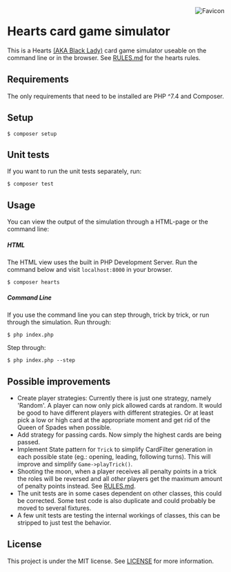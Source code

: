 <img src="/resources/favicon.ico" alt="Favicon" align="right">

# Hearts card game simulator

This is a Hearts [(AKA Black Lady)](https://en.wikipedia.org/wiki/Black_Lady)
card game simulator useable on the command line or in the browser. See
[RULES.md](RULES.md) for the hearts rules.  

## Requirements

The only requirements that need to be installed are PHP ^7.4 and Composer.

## Setup

    $ composer setup

## Unit tests

If you want to run the unit tests separately, run:

    $ composer test

## Usage

You can view the output of the simulation through a HTML-page or the command
line:  

##### HTML  

The HTML view uses the built in PHP Development Server. Run the command below
and visit `localhost:8000` in your browser.  

    $ composer hearts

##### Command Line  

If you use the command line you can step through, trick by trick, or run through
the simulation. Run through:  

    $ php index.php

Step through:  

    $ php index.php --step

## Possible improvements

* Create player strategies: Currently there is just one strategy, namely
  'Random'. A player can now only pick allowed cards at random. It would be good
  to have different players with different strategies. Or at least pick a low or
  high card at the appropriate moment and get rid of the Queen of Spades when
  possible.  
* Add strategy for passing cards. Now simply the highest cards are being passed.  
* Implement State pattern for `Trick` to simplify CardFilter generation in each
  possible state (eg.: opening, leading, following turns). This will improve and
  simplify `Game->playTrick()`.  
* Shooting the moon, when a player receives all penalty points in a trick the
  roles will be reversed and all *other* players get the maximum amount of penalty
  points instead. See [RULES.md](RULES.md).  
* The unit tests are in some cases dependent on other classes, this could be
  corrected. Some test code is also duplicate and could probably be moved to
  several fixtures.  
* A few unit tests are testing the internal workings of classes, this can be
  stripped to just test the behavior.  

## License
This project is under the MIT license. See [LICENSE](LICENSE) for more information.  
